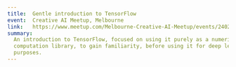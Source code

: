 ```yaml
---
title:  Gentle introduction to TensorFlow
event:  Creative AI Meetup, Melbourne
link:   https://www.meetup.com/Melbourne-Creative-AI-Meetup/events/240250969/
summary:
  An introduction to TensorFlow, focused on using it purely as a numerical
  computation library, to gain familiarity, before using it for deep learning
  purposes.
---
```


